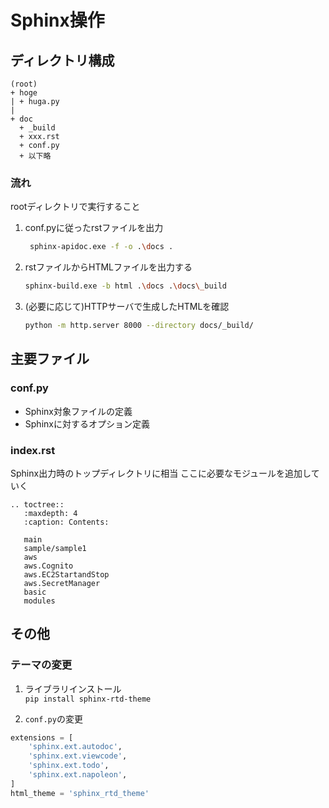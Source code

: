 # Sphinx操作

## ディレクトリ構成
```
(root)
+ hoge
| + huga.py
|
+ doc
  + _build
  + xxx.rst
  + conf.py
  + 以下略
```

### 流れ
rootディレクトリで実行すること
1. conf.pyに従ったrstファイルを出力
    ```bash
     sphinx-apidoc.exe -f -o .\docs .
    ```
1. rstファイルからHTMLファイルを出力する
    ```bash
    sphinx-build.exe -b html .\docs .\docs\_build
    ```
1. (必要に応じて)HTTPサーバで生成したHTMLを確認
    ```bash
    python -m http.server 8000 --directory docs/_build/
    ```

## 主要ファイル

### conf.py
- Sphinx対象ファイルの定義
- Sphinxに対するオプション定義


### index.rst
Sphinx出力時のトップディレクトリに相当
ここに必要なモジュールを追加していく
```
.. toctree::
   :maxdepth: 4
   :caption: Contents:

   main
   sample/sample1
   aws
   aws.Cognito
   aws.EC2StartandStop
   aws.SecretManager
   basic
   modules
```



## その他
### テーマの変更
1. ライブラリインストール  
`pip install sphinx-rtd-theme`

1. `conf.py`の変更
```python
extensions = [
    'sphinx.ext.autodoc',
    'sphinx.ext.viewcode',
    'sphinx.ext.todo',
    'sphinx.ext.napoleon',
]
html_theme = 'sphinx_rtd_theme'
```
